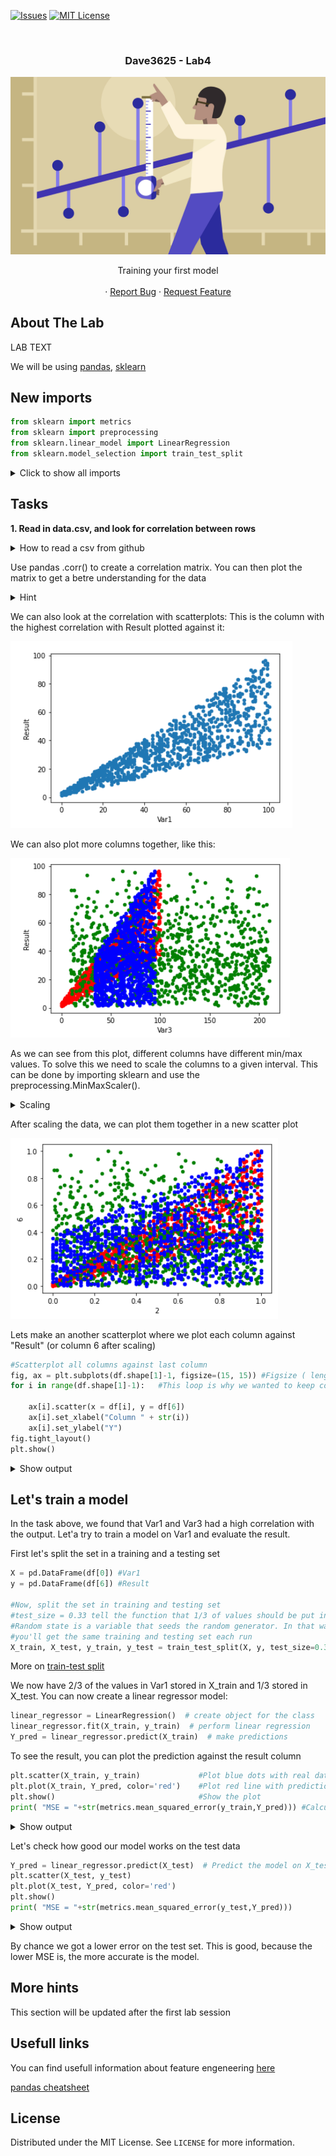 <!-- PROJECT SHIELDS -->
<!--
*** I'm using markdown "reference style" links for readability.
*** Reference links are enclosed in brackets [ ] instead of parentheses ( ).
*** See the bottom of this document for the declaration of the reference variables
*** for contributors-url, forks-url, etc. This is an optional, concise syntax you may use.
*** https://www.markdownguide.org/basic-syntax/#reference-style-links
-->

[![Issues][issues-shield]][issues-url]
[![MIT License][license-shield]][license-url]




<!-- PROJECT LOGO -->
<br />
<h3 align="center">Dave3625 - Lab4</h3>
<p align="center">
  <a href="https://github.com/umaimehm/Intro_to_AI_2021/tree/main/Lab4">
    <img src="img/header.jpg" alt="Linear Regression" width="auto" height="auto">
  </a>

  

  <p align="center">
    Training your first model<br \>
    <br />
    ·
    <a href="https://github.com/umaimehm/Intro_to_AI_2021/issues">Report Bug</a>
    ·
    <a href="https://github.com/umaimehm/Intro_to_AI_2021/issues">Request Feature</a>
  </p>



<!-- ABOUT THE LAB -->
## About The Lab

LAB TEXT



We will be using [pandas][pandas-doc], [sklearn][sklearn-doc]



## New imports

```python
from sklearn import metrics
from sklearn import preprocessing
from sklearn.linear_model import LinearRegression
from sklearn.model_selection import train_test_split

```

<details>
  <summary>Click to show all imports</summary>

```python
%matplotlib inline

import numpy as np
import pandas as pd
import matplotlib.pyplot as plt

from sklearn import metrics
from sklearn import preprocessing
from sklearn.linear_model import LinearRegression
from sklearn.model_selection import train_test_split

#Yes, I like to sort imports based on length

```

</details>


## Tasks
**1. Read in data.csv, and look for correlation between rows**


<details>
  <summary>How to read a csv from github</summary>

```python
url = "TEXT"
#Find the raw url from the github repo
df = pd.read_csv(url)
```

</details>

Use pandas .corr() to create a correlation matrix.
You can then plot the matrix to get a betre understanding for the data

<details>
  <summary>Hint</summary>

```python
#corrMatrix is the variable where you saved the correlation matrix

#Standard corr plot
plt.matshow(corrMatrix)
plt.show()

#Another style of corr plot
corrMatrix.style.background_gradient(cmap='coolwarm')
```
*Check out [this page][cmap] for other cmap (color maps) for the plot.*

From the matrix, we can see that Var1 and Result is highly correlated. We can also see that Var3 might have a correlation.

![corrplot][corr]


</details>

We can also look at the correlation with scatterplots:
This is the column with the highest correlation with Result plotted against it:

![scatter-plot][scatter1]

We can also plot more columns together, like this:

![scatter-combo][scatter2]

As we can see from this plot, different columns have different min/max values. To solve this we need to scale the columns to a given interval.
This can be done by importing sklearn  and use the preprocessing.MinMaxScaler().


<details>
  <summary>Scaling</summary>

To scale a dataset, you can run:

```python
x = df.values #returns a numpy array
scaler = preprocessing.MinMaxScaler().fit(x)
x = scaler.transform(x)
df = pd.DataFrame(x)
#To keep column names do
#df[list(df.columns)] = scaler.transform(df)
#instead of line 3 and 4
#But we want to just have a numeric id for now, since it will help us later.
```

Output
  
![scaling][scale1]

If you want to unscale, do:

```python
x = df.values #returns a numpy array
x = scaler.inverse_transform(x)
df = pd.DataFrame(x)
df.head()
```

![scaling][scale2]

Tip: If you put the scaled dataset in df2, you can compare them easy.

</details>

After scaling the data, we can plot them together in a new scatter plot

![scatter-scaled][scatter3]

Lets make an another scatterplot where we plot each column against "Result" (or column 6 after scaling)

```python
#Scatterplot all columns against last column
fig, ax = plt.subplots(df.shape[1]-1, figsize=(15, 15)) #Figsize ( lenght, height )
for i in range(df.shape[1]-1):   #This loop is why we wanted to keep column name numeric, and not keep original names
    
    ax[i].scatter(x = df[i], y = df[6])
    ax[i].set_xlabel("Column " + str(i))
    ax[i].set_ylabel("Y")
fig.tight_layout()
plt.show()

```


<details>
  <summary>Show output</summary>
  
![scatter-combo][scatterall]

If you compare this to the correlation plot, you'll identify the same columns having a relation

![corrplot][corr]
  
  </details>
  
## Let's train a model 

In the task above, we found that Var1 and Var3 had a high correlation with the output. Let'a try to train a model on Var1 and evaluate the result.

First let's split the set in a training and a testing set

```python
X = pd.DataFrame(df[0]) #Var1
y = pd.DataFrame(df[6]) #Result

#Now, split the set in training and testing set
#test_size = 0.33 tell the function that 1/3 of values should be put in test arrat
#Random state is a variable that seeds the random generator. In that way
#you'll get the same training and testing set each run
X_train, X_test, y_train, y_test = train_test_split(X, y, test_size=0.33, random_state=42)
```
More on [train-test split][traintest]

We now have 2/3 of the values in Var1 stored in X_train and 1/3 stored in X_test.
You can now create a linear regressor model:

```python
linear_regressor = LinearRegression()  # create object for the class
linear_regressor.fit(X_train, y_train)  # perform linear regression
Y_pred = linear_regressor.predict(X_train)  # make predictions
```
To see the result, you can plot the prediction against the result column

```python
plt.scatter(X_train, y_train)             #Plot blue dots with real data
plt.plot(X_train, Y_pred, color='red')    #Plot red line with prediction
plt.show()                                #Show the plot
print( "MSE = "+str(metrics.mean_squared_error(y_train,Y_pred))) #Calculate MSE
```
<details>
  <summary>Show output</summary>

![model 1][mod1]

</details>

Let's check how good our model works on the test data

```python
Y_pred = linear_regressor.predict(X_test)  # Predict the model on X_test
plt.scatter(X_test, y_test)
plt.plot(X_test, Y_pred, color='red')
plt.show()
print( "MSE = "+str(metrics.mean_squared_error(y_test,Y_pred)))
```
<details>
  <summary>Show output</summary>

![model 2][mod2]

</details>

By chance we got a lower error on the test set. This is good, because the lower MSE is, the more accurate is the model.

## More hints

This section will be updated after the first lab session

## Usefull links
You can find usefull information about feature engeneering [here][feature-eng-tutorial]

[pandas cheatsheet][pandas-cheatsheet]

<!-- LICENSE -->
## License

Distributed under the MIT License. See `LICENSE` for more information.






<!-- MARKDOWN LINKS & IMAGES -->
<!-- https://www.markdownguide.org/basic-syntax/#reference-style-links -->
<!-- shields -->
[issues-shield]: https://img.shields.io/github/issues/umaimehm/Intro_to_AI_2021.svg?style=for-the-badge
[issues-url]: https://github.com/umaimehm/Intro_to_AI_2021/issues
[license-shield]: https://img.shields.io/github/license/othneildrew/Best-README-Template.svg?style=for-the-badge
[license-url]: https://github.com/umaimehm/Intro_to_AI_2021/blob/main/Lab1/LICENSE

<!-- images -->

[corr]: img/corr.png
[scatter1]: img/scatter1.png
[scatter2]: img/scatter2.png
[scatter3]: img/scatter3.png

[scatterall]: img/scatterall.PNG
[scale1]: img/scale1.png
[scale2]: img/scale2.png
[mod1]: img/mod1.png
[mod2]: img/mod2.png

<!-- documentation -->
[pandas-doc]: https://pandas.pydata.org/docs/reference/index.html#api
[numpy-doc]: https://numpy.org/doc/stable/
[seaborn-doc]: https://seaborn.pydata.org/api.html
[sklearn-doc]: https://scikit-learn.org/stable/modules/classes.html


<!-- tutorials -->
[feature-eng-tutorial]: https://github.com/PacktPublishing/Python-Feature-Engineering-Cookbook
[pandas-cheatsheet]: https://pandas.pydata.org/Pandas_Cheat_Sheet.pdf
[for-loop]: https://www.w3schools.com/python/python_for_loops.asp
[traintest]: https://machinelearningmastery.com/train-test-split-for-evaluating-machine-learning-algorithms/

<!-- links -->
[api-key]: https://frost.met.no/auth/requestCredentials.html
[regex]: https://www.geeksforgeeks.org/python-regex-cheat-sheet/
[solution]: solution.ipynb
[faker]: https://github.com/joke2k/faker
[laundromat]: https://github.com/navikt/laundromat
[frost]: https://frost.met.no/python_example.html
[cmap]: https://matplotlib.org/stable/tutorials/colors/colormaps.html


